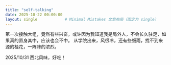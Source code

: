 ```yaml
---
title: "self-talking"
date: 2025-10-22 00:00:00
layout: single            # Minimal Mistakes 文章布局（固定为 single）
---
```


第一次接触大组，竟然有些兴奋，或许因为我知道我是局外人，不会长久驻足，如果真的置身其中，应该也会不中。
从学院出来，风很冷，还有些细雨，找不到来源的桂花，一阵阵的浓烈。


2025/10/31
西北风味，好吃！
